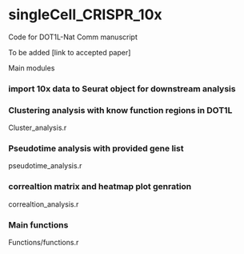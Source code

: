 # singleCell_CRISPR_10x
Code for DOT1L-Nat Comm manuscript

To be added [link to accepted paper]

Main modules

### import 10x data to Seurat object for downstream analysis
### Clustering analysis with know function regions in DOT1L
Cluster_analysis.r


### Pseudotime analysis with provided gene list
pseudotime_analysis.r

### correaltion matrix and heatmap plot genration
correaltion_analysis.r


### Main functions
Functions/functions.r

